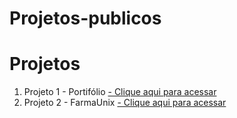 # Projetos-publicos

<h1>Projetos</h1>

<ol>

  <li>
    Projeto 1 - Portifólio <a href="#">- Clique aqui para acessar </a>
    
  </li>

  <li>
    Projeto 2 - FarmaUnix <a href="https://cgb102000.github.io/Projetos-publicos/FarmaUnix/src/" target="_blank">- Clique aqui para acessar </a>
  </li>
</ol>




